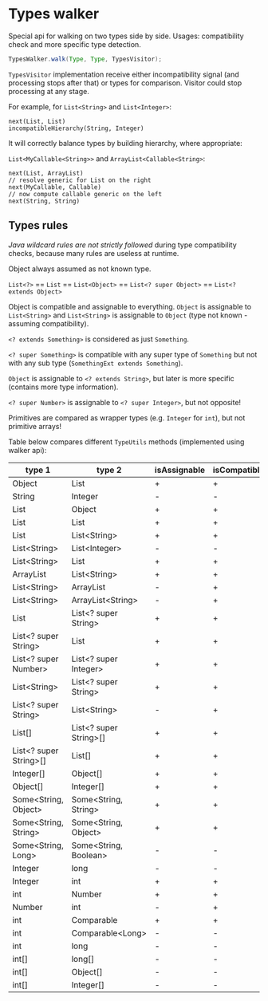 # Types walker

Special api for walking on two types side by side. 
Usages: compatibility check and more specific type detection.

```java
TypesWalker.walk(Type, Type, TypesVisitor);
```

`TypesVisitor` implementation receive either incompatibility signal 
(and processing stops after that) or types for comparison. Visitor could stop processing at any stage.

For example, for `List<String>` and `List<Integer>`:

```
next(List, List)
incompatibleHierarchy(String, Integer)
```

It will correctly balance types by building hierarchy, where 
appropriate:

`List<MyCallable<String>>` and `ArrayList<Callable<String>`:

```
next(List, ArrayList)
// resolve generic for List on the right
next(MyCallable, Callable)
// now compute callable generic on the left
next(String, String)
```

## Types rules

*Java wildcard rules are not strictly followed* during type compatibility checks, because
many rules are useless at runtime.  

Object always assumed as not known type.

`List<?>` == `List` == `List<Object>` == `List<? super Object>` == `List<? extends Object>`

Object is compatible and assignable to everything. `Object` is assignable to `List<String>` and 
`List<String>` is assignable to `Object` (type not known - assuming compatibility). 

`<? extends Something>` is considered as just `Something`.

`<? super Something>` is compatible with any super type of `Something` but not with any
sub type (`SomethingExt extends Something`).

`Object` is assignable to `<? extends String>`, but later is more specific (contains more type information).

`<? super Number>` is assignable to `<? super Integer>`, but not opposite! 

Primitives are compared as wrapper types (e.g. `Integer` for `int`), but not primitive arrays!

Table below compares  different `TypeUtils` methods (implemented using walker api): 

| type 1 | type 2 | isAssignable | isCompatible | isMoreSpecific |
| ------ | ------ | ------------ | ------------ | -------------- |
| Object | List | + | + | - |
| String | Integer | - | - | - |
| List | Object | + | + | + |
| List | List | + | + | + |
| List | List&lt;String> | + | + | - |
| List&lt;String> | List&lt;Integer> | - | - | - |
| List&lt;String> | List | + | + | + |
| ArrayList | List&lt;String> | + | + | + |
| List&lt;String> | ArrayList | - | + | - |
| List&lt;String> | ArrayList&lt;String> | - | + | - |
| List | List&lt;? super String> | + | + | - |
| List&lt;? super String> | List | + | + | + |
| List&lt;? super Number> | List&lt;? super Integer> | + | + | + |
| List&lt;String> | List&lt;? super String> | + | + | + |
| List&lt;? super String> | List&lt;String> | - | + | - |
| List[] | List&lt;? super String>[] | + | + | - |
| List&lt;? super String>[] | List[] | + | + | + |
| Integer[] | Object[] | + | + | + |
| Object[] | Integer[] | + | + | - |
| Some&lt;String, Object> | Some&lt;String, String> | + | + | - |
| Some&lt;String, String> | Some&lt;String, Object> | + | + | + |
| Some&lt;String, Long> | Some&lt;String, Boolean> | - | - | - |
| Integer | long | - | - | - |
| Integer | int | + | + | + |
| int | Number | + | + | + |
| Number | int | - | + | - |
| int | Comparable | + | + | + |
| int | Comparable&lt;Long> | - | - | - |
| int | long | - | - | - | 
| int[] | long[] | - | - | - |
| int[] | Object[] | - | - | - |
| int[] | Integer[] | - | - | - |